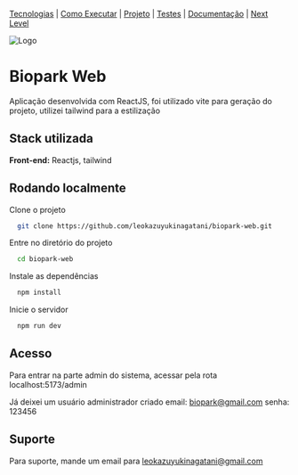 [Tecnologias](#-stack-utilizada) |
[Como Executar](#-rodando-localmente) |
[Projeto](#-stack-utilizada) |
[Testes](#-rodando-os-testes) |
[Documentação](#-documentação-da-api)  |
[Next Level](#-melhorias) 

![Logo](https://dev-to-uploads.s3.amazonaws.com/uploads/articles/th5xamgrr6se0x5ro4g6.png)


# Biopark Web

Aplicação desenvolvida com ReactJS, foi utilizado vite para geração do projeto, utilizei tailwind para a estilização


## Stack utilizada

**Front-end:** Reactjs, tailwind


## Rodando localmente

Clone o projeto

```bash
  git clone https://github.com/leokazuyukinagatani/biopark-web.git
```

Entre no diretório do projeto

```bash
  cd biopark-web
```

Instale as dependências

```bash
  npm install
```

Inicie o servidor

```bash
  npm run dev
```

## Acesso
Para entrar na parte admin do sistema, acessar pela rota localhost:5173/admin

Já deixei um usuário administrador criado 
email: biopark@gmail.com
senha: 123456 
## Suporte

Para suporte, mande um email para leokazuyukinagatani@gmail.com
